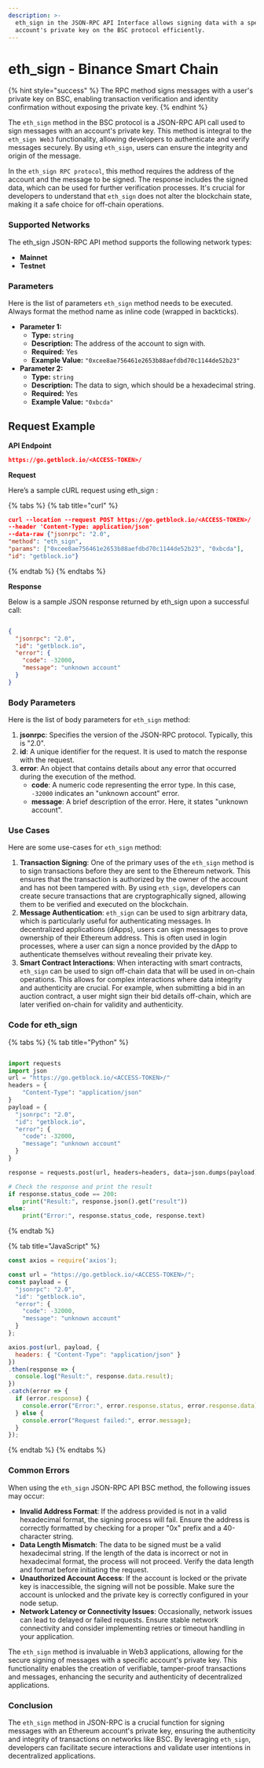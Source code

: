 ```yaml
---
description: >-
  eth_sign in the JSON-RPC API Interface allows signing data with a specific
  account's private key on the BSC protocol efficiently.
---
```


# eth\_sign - Binance Smart Chain

{% hint style="success" %}
The RPC method signs messages with a user's private key on BSC, enabling transaction verification and identity confirmation without exposing the private key.
{% endhint %}

The `eth_sign` method in the BSC protocol is a JSON-RPC API call used to sign messages with an account's private key. This method is integral to the `eth_sign Web3` functionality, allowing developers to authenticate and verify messages securely. By using `eth_sign`, users can ensure the integrity and origin of the message.

In the `eth_sign RPC protocol`, this method requires the address of the account and the message to be signed. The response includes the signed data, which can be used for further verification processes. It's crucial for developers to understand that `eth_sign` does not alter the blockchain state, making it a safe choice for off-chain operations.

### Supported Networks

The eth\_sign JSON-RPC API method supports the following network types:

* **Mainnet**
* **Testnet**

### Parameters

Here is the list of parameters `eth_sign` method needs to be executed. Always format the method name as inline code (wrapped in backticks).

* **Parameter 1:**
  * **Type:** `string`
  * **Description:** The address of the account to sign with.
  * **Required:** Yes
  * **Example Value:** `"0xcee8ae756461e2653b88aefdbd70c1144de52b23"`
* **Parameter 2:**
  * **Type:** `string`
  * **Description:** The data to sign, which should be a hexadecimal string.
  * **Required:** Yes
  * **Example Value:** `"0xbcda"`

## Request Example

**API Endpoint**

```json
https://go.getblock.io/<ACCESS-TOKEN>/
```

**Request**

Here’s a sample cURL request using eth\_sign :

{% tabs %}
{% tab title="curl" %}
```json
curl --location --request POST https://go.getblock.io/<ACCESS-TOKEN>/
--header 'Content-Type: application/json' 
--data-raw {"jsonrpc": "2.0",
"method": "eth_sign",
"params": ["0xcee8ae756461e2653b88aefdbd70c1144de52b23", "0xbcda"],
"id": "getblock.io"}
```
{% endtab %}
{% endtabs %}

**Response**

Below is a sample JSON response returned by eth\_sign upon a successful call:

```json

{
  "jsonrpc": "2.0",
  "id": "getblock.io",
  "error": {
    "code": -32000,
    "message": "unknown account"
  }
}

```

### Body Parameters

Here is the list of body parameters for `eth_sign` method:

1. **jsonrpc**: Specifies the version of the JSON-RPC protocol. Typically, this is "2.0".
2. **id**: A unique identifier for the request. It is used to match the response with the request.
3. **error**: An object that contains details about any error that occurred during the execution of the method.
   * **code**: A numeric code representing the error type. In this case, `-32000` indicates an "unknown account" error.
   * **message**: A brief description of the error. Here, it states "unknown account".

### Use Cases

Here are some use-cases for `eth_sign` method:

1. **Transaction Signing**: One of the primary uses of the `eth_sign` method is to sign transactions before they are sent to the Ethereum network. This ensures that the transaction is authorized by the owner of the account and has not been tampered with. By using `eth_sign`, developers can create secure transactions that are cryptographically signed, allowing them to be verified and executed on the blockchain.
2. **Message Authentication**: `eth_sign` can be used to sign arbitrary data, which is particularly useful for authenticating messages. In decentralized applications (dApps), users can sign messages to prove ownership of their Ethereum address. This is often used in login processes, where a user can sign a nonce provided by the dApp to authenticate themselves without revealing their private key.
3. **Smart Contract Interactions**: When interacting with smart contracts, `eth_sign` can be used to sign off-chain data that will be used in on-chain operations. This allows for complex interactions where data integrity and authenticity are crucial. For example, when submitting a bid in an auction contract, a user might sign their bid details off-chain, which are later verified on-chain for validity and authenticity.

### Code for eth\_sign

{% tabs %}
{% tab title="Python" %}
```python

import requests
import json
url = "https://go.getblock.io/<ACCESS-TOKEN>/"
headers = {
    "Content-Type": "application/json"
}
payload = {
  "jsonrpc": "2.0",
  "id": "getblock.io",
  "error": {
    "code": -32000,
    "message": "unknown account"
  }
}

response = requests.post(url, headers=headers, data=json.dumps(payload))

# Check the response and print the result
if response.status_code == 200:
    print("Result:", response.json().get("result"))
else:
    print("Error:", response.status_code, response.text)

```
{% endtab %}

{% tab title="JavaScript" %}
```javascript
const axios = require('axios');

const url = "https://go.getblock.io/<ACCESS-TOKEN>/";
const payload = {
  "jsonrpc": "2.0",
  "id": "getblock.io",
  "error": {
    "code": -32000,
    "message": "unknown account"
  }
};

axios.post(url, payload, {
  headers: { "Content-Type": "application/json" }
})
.then(response => {
  console.log("Result:", response.data.result);
})
.catch(error => {
  if (error.response) {
    console.error("Error:", error.response.status, error.response.data);
  } else {
    console.error("Request failed:", error.message);
  }
});
```
{% endtab %}
{% endtabs %}

### Common Errors

When using the `eth_sign` JSON-RPC API BSC method, the following issues may occur:

* **Invalid Address Format**: If the address provided is not in a valid hexadecimal format, the signing process will fail. Ensure the address is correctly formatted by checking for a proper "0x" prefix and a 40-character string.
* **Data Length Mismatch**: The data to be signed must be a valid hexadecimal string. If the length of the data is incorrect or not in hexadecimal format, the process will not proceed. Verify the data length and format before initiating the request.
* **Unauthorized Account Access**: If the account is locked or the private key is inaccessible, the signing will not be possible. Make sure the account is unlocked and the private key is correctly configured in your node setup.
* **Network Latency or Connectivity Issues**: Occasionally, network issues can lead to delayed or failed requests. Ensure stable network connectivity and consider implementing retries or timeout handling in your application.

The `eth_sign` method is invaluable in Web3 applications, allowing for the secure signing of messages with a specific account's private key. This functionality enables the creation of verifiable, tamper-proof transactions and messages, enhancing the security and authenticity of decentralized applications.

### Conclusion

The `eth_sign` method in JSON-RPC is a crucial function for signing messages with an Ethereum account's private key, ensuring the authenticity and integrity of transactions on networks like BSC. By leveraging `eth_sign`, developers can facilitate secure interactions and validate user intentions in decentralized applications.
